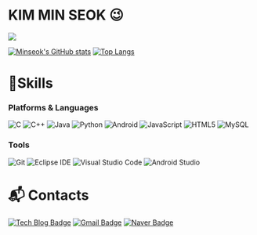 # KIM MIN SEOK 😉
<a href="https://github.com/kms-git0205/">
<img src="https://hits.seeyoufarm.com/api/count/incr/badge.svg?url=https%3A%2F%2Fgithub.com%2Fkms-git0205&count_bg=%23000000&title_bg=%23000000&icon=github.svg&icon_color=%23E7E7E7&title=GitHub&edge_flat=false)"/></a> 
  
[![Minseok's GitHub stats](https://github-readme-stats.vercel.app/api?username=kms-git0205)](https://camo.githubusercontent.com/02418477f180fc07eeef7d83ca4be34047093c6acdb4854ff5386060f9eda414/68747470733a2f2f6769746875622d726561646d652d73746174732e76657263656c2e6170702f6170693f757365726e616d653d6b6d732d67697430323035)
[![Top Langs](https://github-readme-stats.vercel.app/api/top-langs/?username=kms-git0205&langs_count=5)](https://camo.githubusercontent.com/6e108c84c062df39e30f386323d75f5aa1f51d96bcf17227e4473aeff824d64e/68747470733a2f2f6769746875622d726561646d652d73746174732e76657263656c2e6170702f6170692f746f702d6c616e67732f3f757365726e616d653d6b6d732d67697430323035)

<!-- [![Solved.ac Profile](http://mazassumnida.wtf/api/v2/generate_badge?boj=alstjr0205)](https://solved.ac/alstjr0205/) -->

  
# 💪Skills
### Platforms & Languages

![C](https://img.shields.io/badge/C-A8B9CC.svg?&style=for-the-badge&logo=c&logoColor=white)
![C++](https://img.shields.io/badge/C++-00599C.svg?&style=for-the-badge&logo=cplusplus&logoColor=white)
![Java](https://img.shields.io/badge/Java-007396.svg?&style=for-the-badge&logo=Java&logoColor=white)
![Python](https://img.shields.io/badge/Python-3776AB.svg?&style=for-the-badge&logo=Python&logoColor=white)
![Android](https://img.shields.io/badge/Android-3DDC84.svg?&style=for-the-badge&logo=Android&logoColor=white)
![JavaScript](https://img.shields.io/badge/JavaScript-F7DF1E.svg?&style=for-the-badge&logo=JavaScript&logoColor=white)
![HTML5](https://img.shields.io/badge/HTML5-E34F26.svg?&style=for-the-badge&logo=HTML5&logoColor=white)
![MySQL](https://img.shields.io/badge/MySQL-4479A1.svg?&style=for-the-badge&logo=MySQL&logoColor=white)

<!-- ![Oracle](https://img.shields.io/badge/Oracle-F80000.svg?&style=for-the-badge&logo=Oracle&logoColor=white) -->
<!-- ![Spring](https://img.shields.io/badge/Spring-6DB33F.svg?&style=for-the-badge&logo=Spring&logoColor=white) -->
<!-- ![TypeScript](https://img.shields.io/badge/TypeScript-3178C6.svg?&style=for-the-badge&logo=TypeScript&logoColor=white) -->
<!-- ![CSS3](https://img.shields.io/badge/CSS3-1572B6.svg?&style=for-the-badge&logo=CSS3&logoColor=white) -->
 
### Tools
![Git](https://img.shields.io/badge/Git-F05032.svg?&style=for-the-badge&logo=Git&logoColor=white)
![Eclipse IDE](https://img.shields.io/badge/Eclipse%20IDE-2C2255.svg?&style=for-the-badge&logo=Eclipse%20IDE&logoColor=white)
![Visual Studio Code](https://img.shields.io/badge/Visual%20Studio%20Code-007ACC.svg?&style=for-the-badge&logo=Visual%20Studio%20Code&logoColor=white)
![Android Studio](https://img.shields.io/badge/Android%20Studio-3DDC84.svg?&style=for-the-badge&logo=Android%20Studio&logoColor=white)

 
# :mailbox_with_mail: Contacts
[![Tech Blog Badge](http://img.shields.io/badge/-Tech%20blog-black?style=flat-square&logo=github&link=https://doricom.tistory.com/)](https://doricom.tistory.com/)
[![Gmail Badge](https://img.shields.io/badge/Gmail-d14836?style=flat-square&logo=Gmail&logoColor=white&link=mailto:kimms6435@gmail.com)](mailto:kimms6435@gmail.com)
[![Naver Badge](https://img.shields.io/badge/Naver-03C75A?style=flat-square&logo=Naver&logoColor=white&link=mailto:oooooo123456@naver.com)](mailto:oooooo123456@naver.com)
